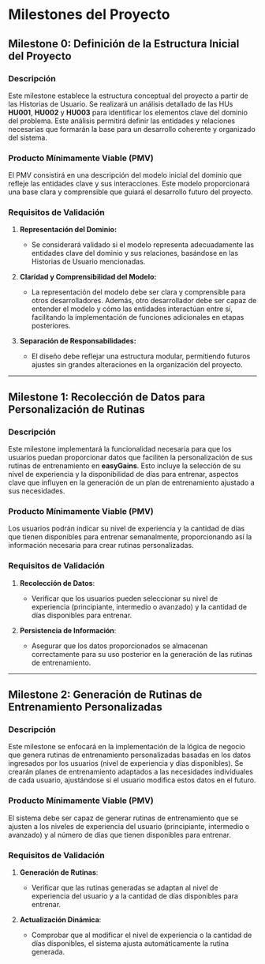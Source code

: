# Milestones del Proyecto

## Milestone 0: Definición de la Estructura Inicial del Proyecto

### Descripción
Este milestone establece la estructura conceptual del proyecto a partir de las Historias de Usuario. Se realizará un análisis detallado de las HUs **HU001**, **HU002** y **HU003** para identificar los elementos clave del dominio del problema. Este análisis permitirá definir las entidades y relaciones necesarias que formarán la base para un desarrollo coherente y organizado del sistema.

### Producto Mínimamente Viable (PMV)
El PMV consistirá en una descripción del modelo inicial del dominio que refleje las entidades clave y sus interacciones. Este modelo proporcionará una base clara y comprensible que guiará el desarrollo futuro del proyecto.

### Requisitos de Validación

1. **Representación del Dominio:**
   - Se considerará validado si el modelo representa adecuadamente las entidades clave del dominio y sus relaciones, basándose en las Historias de Usuario mencionadas.

2. **Claridad y Comprensibilidad del Modelo:**
   - La representación del modelo debe ser clara y comprensible para otros desarrolladores. Además, otro desarrollador debe ser capaz de entender el modelo y cómo las entidades interactúan entre sí, facilitando la implementación de funciones adicionales en etapas posteriores.

3. **Separación de Responsabilidades:**
   - El diseño debe reflejar una estructura modular, permitiendo futuros ajustes sin grandes alteraciones en la organización del proyecto.

---

## Milestone 1: Recolección de Datos para Personalización de Rutinas

### Descripción
Este milestone implementará la funcionalidad necesaria para que los usuarios puedan proporcionar datos que faciliten la personalización de sus rutinas de entrenamiento en **easyGains**. Esto incluye la selección de su nivel de experiencia y la disponibilidad de días para entrenar, aspectos clave que influyen en la generación de un plan de entrenamiento ajustado a sus necesidades.

### Producto Mínimamente Viable (PMV)
Los usuarios podrán indicar su nivel de experiencia y la cantidad de días que tienen disponibles para entrenar semanalmente, proporcionando así la información necesaria para crear rutinas personalizadas.

### Requisitos de Validación
1. **Recolección de Datos**:
   - Verificar que los usuarios pueden seleccionar su nivel de experiencia (principiante, intermedio o avanzado) y la cantidad de días disponibles para entrenar.
   
2. **Persistencia de Información**:
   - Asegurar que los datos proporcionados se almacenan correctamente para su uso posterior en la generación de las rutinas de entrenamiento.

---

## Milestone 2: Generación de Rutinas de Entrenamiento Personalizadas

### Descripción
Este milestone se enfocará en la implementación de la lógica de negocio que genera rutinas de entrenamiento personalizadas basadas en los datos ingresados por los usuarios (nivel de experiencia y días disponibles). Se crearán planes de entrenamiento adaptados a las necesidades individuales de cada usuario, ajustándose si el usuario modifica estos datos en el futuro.

### Producto Mínimamente Viable (PMV)
El sistema debe ser capaz de generar rutinas de entrenamiento que se ajusten a los niveles de experiencia del usuario (principiante, intermedio o avanzado) y al número de días que tienen disponibles para entrenar.

### Requisitos de Validación
1. **Generación de Rutinas**:
   - Verificar que las rutinas generadas se adaptan al nivel de experiencia del usuario y a la cantidad de días disponibles para entrenar.
   
2. **Actualización Dinámica**:
   - Comprobar que al modificar el nivel de experiencia o la cantidad de días disponibles, el sistema ajusta automáticamente la rutina generada.

